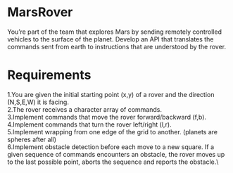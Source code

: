 # MarsRover

You’re part of the team that explores Mars by sending remotely controlled vehicles to the surface of the planet. 
Develop an API that translates the commands sent from earth to instructions that are understood by the rover.

# Requirements

1.You are given the initial starting point (x,y) of a rover and the direction (N,S,E,W) it is facing.\
2.The rover receives a character array of commands.\
3.Implement commands that move the rover forward/backward (f,b).\
4.Implement commands that turn the rover left/right (l,r).\
5.Implement wrapping from one edge of the grid to another. (planets are spheres after all)\
6.Implement obstacle detection before each move to a new square. If a given sequence of commands encounters an obstacle, the rover moves up to the last possible point, aborts the sequence and reports the obstacle.\
